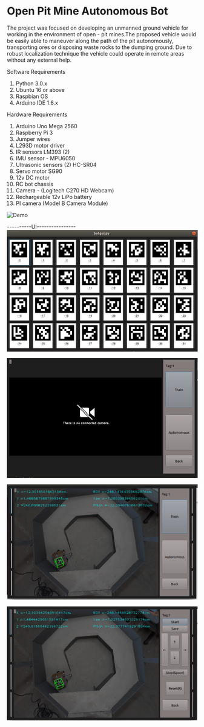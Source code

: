 # Open Pit Mine Autonomous Bot

The project was focused on developing an unmanned ground vehicle for working in the environment of open - pit mines.The proposed vehicle would be easily able to maneuver along the path of the pit autonomously, transporting ores or disposing waste rocks to the dumping ground. Due to robust localization technique the vehicle could operate in remote areas without any external help.

Software Requirements

1. Python 3.0.x
2. Ubuntu 16 or above
3. Raspbian OS
4. Arduino IDE 1.6.x

Hardware Requirements

1. Arduino Uno Mega 2560
2. Raspberry Pi 3
3. Jumper wires
4. L293D motor driver
5. IR sensors LM393 (2)
6. IMU sensor - MPU6050
7. Ultrasonic sensors (2) HC-SR04
8. Servo motor SG90
9. 12v DC motor
10. RC bot chassis
11. Camera - (Logitech C270 HD Webcam)
12. Rechargeable 12v LiPo battery
13. PI camera (Model B Camera Module)



![Demo](Images/Demo.gif)

----------UI----------------
![UI](Images/UI1.png)

![UI](Images/UI2.png)

![UI](Images/UI3.png)

![UI](Images/UI4.png)


